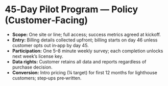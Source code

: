 # 45‑Day Pilot Program — Policy (Customer‑Facing)

- **Scope:** One site or line; full access; success metrics agreed at kickoff.  
- **Entry:** Billing details collected upfront; billing starts on day 46 unless customer opts out in‑app by day 45.  
- **Participation:** One 5–8 minute weekly survey; each completion unlocks next week’s license key.  
- **Data rights:** Customer retains all data and reports regardless of purchase decision.  
- **Conversion:** Intro pricing (¼ target) for first 12 months for lighthouse customers; step‑ups pre‑written.  
